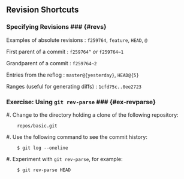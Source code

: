 Revision Shortcuts
------------------

### Specifying Revisions ### {#revs}

Examples of absolute revisions
  : `f259764`, `feature`, `HEAD`, `@`

First parent of a commit
  : `f259764^` *or* `f259764~1`

Grandparent of a commit
  : `f259764~2`

Entries from the reflog
  : `master@{yesterday}`, `HEAD@{5}`

Ranges (useful for generating diffs)
  : `1cfd75c..0ee2723`

### Exercise: Using `git rev-parse` ### {#ex-revparse}

  #. Change to the directory holding a clone of the following
     repository:

        repos/basic.git

  #. Use the following command to see the commit history:

        $ git log --oneline

  #. Experiment with `git rev-parse`, for example:

        $ git rev-parse HEAD
